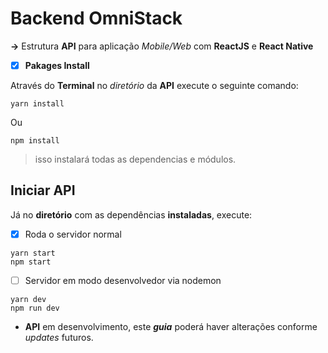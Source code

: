 # Backend OmniStack

**->** Estrutura **API** para aplicação *Mobile/Web* com **ReactJS** e **React Native**

- [x] **Pakages Install**

Através do **Terminal** no *diretório* da **API** execute o seguinte comando:
```
yarn install
```
Ou
```
npm install
```
> isso instalará todas as dependencias e módulos.


## Iniciar API

Já no **diretório** com as dependências **instaladas**, execute:

- [x] Roda o servidor normal
```
yarn start
npm start
```
- [ ] Servidor em modo desenvolvedor via nodemon

```
yarn dev
npm run dev
```

- **API** em desenvolvimento, este ***guia*** poderá haver alterações conforme *updates* futuros.
